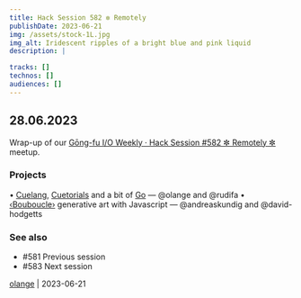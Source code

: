 ```yaml
---
title: Hack Session 582 ✼ Remotely
publishDate: 2023-06-21
img: /assets/stock-1L.jpg
img_alt: Iridescent ripples of a bright blue and pink liquid
description: |

tracks: []
technos: []
audiences: []
---
```


## 28.06.2023

Wrap-up of our [Gōng-fu I/O Weekly · Hack Session #582 ✼ Remotely ✼](https://www.meetup.com/fr-FR/gōngfuio/events/zsmfftyfcjblc/) meetup.

### Projects

• [Cuelang](https://cuelang.org/), [Cuetorials](https://cuetorials.com/) and a bit of [Go](https://go.dev/) — @olange and @rudifa
• [‹Bouboucle›](http://bouboucle.com) generative art with Javascript — @andreaskundig and @david-hodgetts 

### See also

* #581 Previous session
* #583 Next session

[olange](https://github.com/olange) | 2023-06-21


